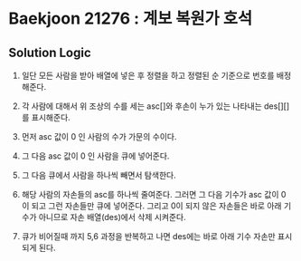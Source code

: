 # Baekjoon 21276 : 계보 복원가 호석

## Solution Logic

1. 일단 모든 사람을 받아 배열에 넣은 후 정렬을 하고 정렬된 순 기준으로 번호를 배정 해준다.

2. 각 사람에 대해서 위 조상의 수를 세는 asc[]와 후손이 누가 있는 나타내는 des[][] 를 표시해준다.

3. 먼저 asc 값이 0 인 사람의 수가 가문의 수이다.

4. 그 다음 asc 값이 0 인 사람을 큐에 넣어준다.

5. 그 다음 큐에서 사람을 하나씩 빼면서 탐색한다.

6. 해당 사람의 자손들의 asc를 하나씩 줄여준다. 그러면 그 다음 기수가 asc 값이 0 이 되고 그런 자손들만 큐에 넣어준다. 그리고 0이 되지 않은 자손들은 바로 아래 기수가 아니므로 자손 배열(des)에서 삭제 시켜준다.

7. 큐가 비어질때 까지 5,6 과정을 반복하고 나면 des에는 바로 아래 기수 자손만 표시 되게 된다.
